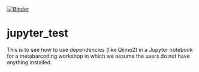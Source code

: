 [![Binder](https://mybinder.org/badge_logo.svg)](https://mybinder.org/v2/gh/elaine-shen/jupyter_test/HEAD?filepath=QIIME2-2019-7-moving-pictures.ipynb)

# jupyter_test

This is to see how to use dependencies (like Qiime2) in a Jupyter notebook for a metabarcoding workshop in which we assume the users do not have anything installed. 
